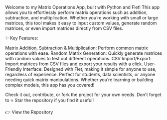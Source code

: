 Welcome to my Matrix Operations App, built with Python and Flet! This app allows you to effortlessly perform matrix operations such as addition, subtraction, and multiplication. Whether you’re working with small or large matrices, this tool makes it easy to input custom values, generate random matrices, or even import matrices directly from CSV files.

✨ Key Features:

Matrix Addition, Subtraction & Multiplication: Perform common matrix operations with ease.
Random Matrix Generation: Quickly generate matrices with random values to test out different operations.
CSV Import/Export: Import matrices from CSV files and export your results with a click.
User-Friendly Interface: Designed with Flet, making it simple for anyone to use, regardless of experience.
Perfect for students, data scientists, or anyone needing quick matrix manipulations. Whether you’re learning or building complex models, this app has you covered!

Check it out, contribute, or fork the project for your own needs. Don't forget to ⭐ Star the repository if you find it useful!

👉 View the Repository
